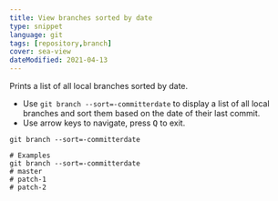 ```yaml
---
title: View branches sorted by date
type: snippet
language: git
tags: [repository,branch]
cover: sea-view
dateModified: 2021-04-13
---
```


Prints a list of all local branches sorted by date.

- Use `git branch --sort=-committerdate` to display a list of all local branches and sort them based on the date of their last commit.
- Use arrow keys to navigate, press <kbd>Q</kbd> to exit.

```shell
git branch --sort=-committerdate

# Examples
git branch --sort=-committerdate
# master
# patch-1
# patch-2
```
